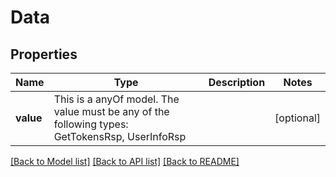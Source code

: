 # Data



## Properties
Name | Type | Description | Notes
------------ | ------------- | ------------- | -------------
**value** | This is a anyOf model. The value must be any of the following types: GetTokensRsp, UserInfoRsp |  | [optional] 





[[Back to Model list]](../README.md#models) [[Back to API list]](../README.md#api-endpoints) [[Back to README]](../README.md)


